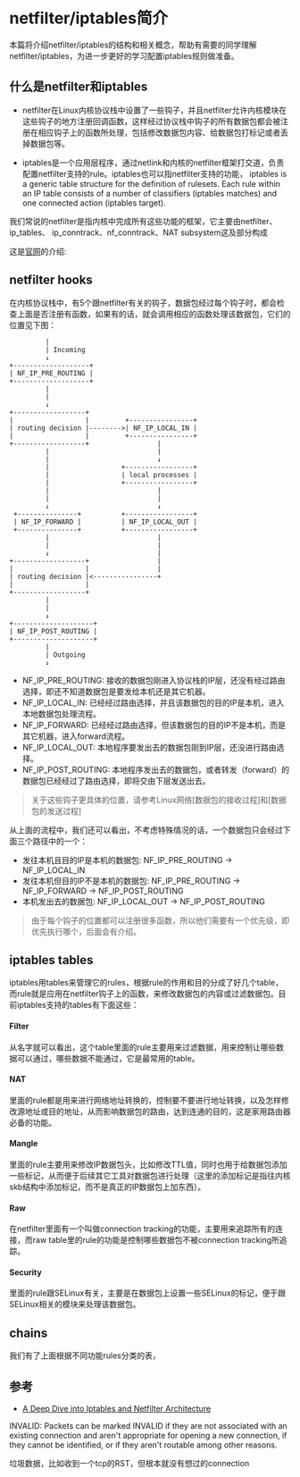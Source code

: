 # netfilter/iptables简介

本篇将介绍netfilter/iptables的结构和相关概念，帮助有需要的同学理解netfilter/iptables，为进一步更好的学习配置iptables规则做准备。

## 什么是netfilter和iptables
* netfilter在Linux内核协议栈中设置了一些钩子，并且netfilter允许内核模块在这些钩子的地方注册回调函数，这样经过协议栈中钩子的所有数据包都会被注册在相应钩子上的函数所处理，包括修改数据包内容、给数据包打标记或者丢掉数据包等。

* iptables是一个应用层程序，通过netlink和内核的netfilter框架打交道，负责配置netfilter支持的rule。iptables也可以指netfilter支持的功能，
iptables is a generic table structure for the definition of rulesets. Each rule within an IP table consists of a number of classifiers (iptables matches) and one connected action (iptables target).

我们常说的netfilter是指内核中完成所有这些功能的框架，它主要由netfilter、ip_tables、 ip_conntrack、nf_conntrack、NAT subsystem这及部分构成

这是[官网](https://www.netfilter.org/)的介绍:

## netfilter hooks
在内核协议栈中，有5个跟netfilter有关的钩子，数据包经过每个钩子时，都会检查上面是否注册有函数，如果有的话，就会调用相应的函数处理该数据包，它们的位置见下图：
```
         |
         | Incoming
         ↓
+-------------------+
| NF_IP_PRE_ROUTING |
+-------------------+
         |
         |
         ↓
+------------------+
|                  |         +----------------+
| routing decision |-------->| NF_IP_LOCAL_IN |
|                  |         +----------------+
+------------------+                 |
         |                           |
         |                           ↓
         |                  +-----------------+
         |                  | local processes |
         |                  +-----------------+
         |                           |
         |                           |
         ↓                           ↓
 +---------------+          +-----------------+
 | NF_IP_FORWARD |          | NF_IP_LOCAL_OUT |
 +---------------+          +-----------------+
         |                           |
         |                           |
         ↓                           |
+------------------+                 |
|                  |                 |
| routing decision |<----------------+
|                  |
+------------------+
         |
         |
         ↓
+--------------------+
| NF_IP_POST_ROUTING |
+--------------------+
         |
         | Outgoing
         ↓
```

* NF_IP_PRE_ROUTING: 接收的数据包刚进入协议栈的IP层，还没有经过路由选择，即还不知道数据包是要发给本机还是其它机器。
* NF_IP_LOCAL_IN: 已经经过路由选择，并且该数据包的目的IP是本机，进入本地数据包处理流程。
* NF_IP_FORWARD: 已经经过路由选择，但该数据包的目的IP不是本机，而是其它机器，进入forward流程。
* NF_IP_LOCAL_OUT: 本地程序要发出去的数据包刚到IP层，还没进行路由选择。
* NF_IP_POST_ROUTING: 本地程序发出去的数据包，或者转发（forward）的数据包已经经过了路由选择，即将交由下层发送出去。

>关于这些钩子更具体的位置，请参考Linux网络[数据包的接收过程]和[数据包的发送过程]

从上面的流程中，我们还可以看出，不考虑特殊情况的话，一个数据包只会经过下面三个路径中的一个：

* 发往本机且目的IP是本机的数据包: NF_IP_PRE_ROUTING -> NF_IP_LOCAL_IN
* 发往本机但目的IP不是本机的数据包: NF_IP_PRE_ROUTING -> NF_IP_FORWARD -> NF_IP_POST_ROUTING
* 本机发出去的数据包: NF_IP_LOCAL_OUT -> NF_IP_POST_ROUTING

>由于每个钩子的位置都可以注册很多函数，所以他们需要有一个优先级，即优先执行哪个，后面会有介绍。

## iptables tables
iptables用tables来管理它的rules，根据rule的作用和目的分成了好几个table，而rule就是应用在netfilter钩子上的函数，来修改数据包的内容或过滤数据包。目前iptables支持的tables有下面这些：

#### Filter
从名字就可以看出，这个table里面的rule主要用来过滤数据，用来控制让哪些数据可以通过，哪些数据不能通过，它是最常用的table。

#### NAT
里面的rule都是用来进行网络地址转换的，控制要不要进行地址转换，以及怎样修改源地址或目的地址，从而影响数据包的路由，达到连通的目的，这是家用路由器必备的功能。

#### Mangle
里面的rule主要用来修改IP数据包头，比如修改TTL值，同时也用于给数据包添加一些标记，从而便于后续其它工具对数据包进行处理（这里的添加标记是指往内核skb结构中添加标记，而不是真正的IP数据包上加东西）。

#### Raw
在netfilter里面有一个叫做connection tracking的功能，主要用来追踪所有的连接，而raw table里的rule的功能是控制哪些数据包不被connection tracking所追踪。

#### Security
里面的rule跟SELinux有关，主要是在数据包上设置一些SELinux的标记，便于跟SELinux相关的模块来处理该数据包。

## chains
我们有了上面根据不同功能rules分类的表，

## 参考

* [A Deep Dive into Iptables and Netfilter Architecture](https://www.digitalocean.com/community/tutorials/a-deep-dive-into-iptables-and-netfilter-architecture)


INVALID: Packets can be marked INVALID if they are not associated with an existing connection and aren't appropriate for opening a new connection, if they cannot be identified, or if they aren't routable among other reasons.

垃圾数据，比如收到一个tcp的RST，但根本就没有想过的connection